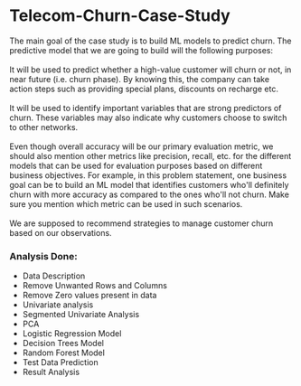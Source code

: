 # Telecom-Churn-Case-Study
The main goal of the case study is to build ML models to predict churn. The predictive model that we are going to build will the following purposes:<br>
<br>
It will be used to predict whether a high-value customer will churn or not, in near future (i.e. churn phase). By knowing this, the company can take action steps such as providing special plans, discounts on recharge etc.<br>
<br>
It will be used to identify important variables that are strong predictors of churn. These variables may also indicate why customers choose to switch to other networks.<br>
<br>
Even though overall accuracy will be our primary evaluation metric, we should also mention other metrics like precision, recall, etc. for the different models that can be used for evaluation purposes based on different business objectives. For example, in this problem statement, one business goal can be to build an ML model that identifies customers who'll definitely churn with more accuracy as compared to the ones who'll not churn. Make sure you mention which metric can be used in such scenarios.<br>
<br>
We are supposed to recommend strategies to manage customer churn based on our observations.

### Analysis Done:
- Data Description<br>
- Remove Unwanted Rows and Columns<br>
- Remove Zero values present in data<br>
- Univariate analysis<br>
- Segmented Univariate Analysis<br>
- PCA<br>
- Logistic Regression Model<br>
- Decision Trees Model<br>
- Random Forest Model<br>
- Test Data Prediction<br>
- Result Analysis<br>
